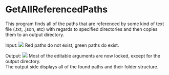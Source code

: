 # GetAllReferencedPaths

This program finds all of the paths that are referenced by some kind of text file (.txt, .json, etc) with regards to specified directories and then copies them to an output directory.

Input:
![](https://i.imgur.com/XLWbH7N.png)
Red paths do not exist, green paths do exist.

Output:
![](https://i.imgur.com/iqjcPIB.png)
Most of the editable arguments are now locked, except for the output directory.  
The output side displays all of the found paths and their folder structure.
